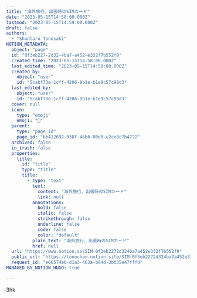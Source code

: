 ```yaml
---
title: "海外旅行、出張時のSIMカード"
date: "2023-05-15T14:58:00.000Z"
lastmod: "2023-05-15T14:59:00.000Z"
draft: false
authors:
  - "Shuntaro Tonosaki"
NOTION_METADATA:
  object: "page"
  id: "0f3eb227-2d32-4ba7-a452-e332f7b552f9"
  created_time: "2023-05-15T14:58:00.000Z"
  last_edited_time: "2023-05-15T14:59:00.000Z"
  created_by:
    object: "user"
    id: "5cabf73e-1cff-4206-9b1e-b1e9c57c98d3"
  last_edited_by:
    object: "user"
    id: "5cabf73e-1cff-4206-9b1e-b1e9c57c98d3"
  cover: null
  icon:
    type: "emoji"
    emoji: "📶"
  parent:
    type: "page_id"
    page_id: "bb412692-038f-46b6-80e0-c2ce8c7b4722"
  archived: false
  in_trash: false
  properties:
    title:
      id: "title"
      type: "title"
      title:
        - type: "text"
          text:
            content: "海外旅行、出張時のSIMカード"
            link: null
          annotations:
            bold: false
            italic: false
            strikethrough: false
            underline: false
            code: false
            color: "default"
          plain_text: "海外旅行、出張時のSIMカード"
          href: null
  url: "https://www.notion.so/SIM-0f3eb2272d324ba7a452e332f7b552f9"
  public_url: "https://tonochan.notion.site/SIM-0f3eb2272d324ba7a452e332f7b552f9"
  request_id: "e66574e0-d1a3-463a-b84d-3bd35e47fffd"
MANAGED_BY_NOTION_HUGO: true

---
```



3hk

